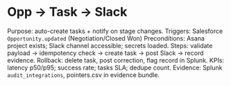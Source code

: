 # Opp → Task → Slack

Purpose: auto-create tasks + notify on stage changes.
Triggers: Salesforce `Opportunity.updated` (Negotiation/Closed Won)
Preconditions: Asana project exists; Slack channel accessible; secrets loaded.
Steps: validate payload → idempotency check → create task → post Slack → record evidence.
Rollback: delete task, post correction, flag record in Splunk.
KPIs: latency p50/p95; success rate; tasks SLA; dedupe count.
Evidence: Splunk `audit_integrations`, pointers.csv in evidence bundle.
